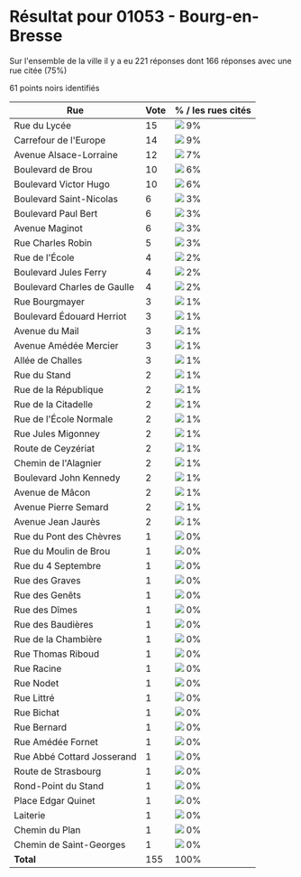 # Résultat pour 01053 - Bourg-en-Bresse

Sur l'ensemble de la ville il y a eu 221 réponses dont 166 réponses avec une rue citée (75%)

61 points noirs identifiés

| Rue | Vote | % / les rues cités|
|-----|------|-------------------|
| Rue du Lycée | 15 | <img src="../../img/bar_9.gif" />&nbsp;9%|
| Carrefour de l'Europe | 14 | <img src="../../img/bar_9.gif" />&nbsp;9%|
| Avenue Alsace-Lorraine | 12 | <img src="../../img/bar_7.gif" />&nbsp;7%|
| Boulevard de Brou | 10 | <img src="../../img/bar_6.gif" />&nbsp;6%|
| Boulevard Victor Hugo | 10 | <img src="../../img/bar_6.gif" />&nbsp;6%|
| Boulevard Saint-Nicolas | 6 | <img src="../../img/bar_3.gif" />&nbsp;3%|
| Boulevard Paul Bert | 6 | <img src="../../img/bar_3.gif" />&nbsp;3%|
| Avenue Maginot | 6 | <img src="../../img/bar_3.gif" />&nbsp;3%|
| Rue Charles Robin | 5 | <img src="../../img/bar_3.gif" />&nbsp;3%|
| Rue de l'École | 4 | <img src="../../img/bar_2.gif" />&nbsp;2%|
| Boulevard Jules Ferry | 4 | <img src="../../img/bar_2.gif" />&nbsp;2%|
| Boulevard Charles de Gaulle | 4 | <img src="../../img/bar_2.gif" />&nbsp;2%|
| Rue Bourgmayer | 3 | <img src="../../img/bar_1.gif" />&nbsp;1%|
| Boulevard Édouard Herriot | 3 | <img src="../../img/bar_1.gif" />&nbsp;1%|
| Avenue du Mail | 3 | <img src="../../img/bar_1.gif" />&nbsp;1%|
| Avenue Amédée Mercier | 3 | <img src="../../img/bar_1.gif" />&nbsp;1%|
| Allée de Challes | 3 | <img src="../../img/bar_1.gif" />&nbsp;1%|
| Rue du Stand | 2 | <img src="../../img/bar_1.gif" />&nbsp;1%|
| Rue de la République | 2 | <img src="../../img/bar_1.gif" />&nbsp;1%|
| Rue de la Citadelle | 2 | <img src="../../img/bar_1.gif" />&nbsp;1%|
| Rue de l'École Normale | 2 | <img src="../../img/bar_1.gif" />&nbsp;1%|
| Rue Jules Migonney | 2 | <img src="../../img/bar_1.gif" />&nbsp;1%|
| Route de Ceyzériat | 2 | <img src="../../img/bar_1.gif" />&nbsp;1%|
| Chemin de l'Alagnier | 2 | <img src="../../img/bar_1.gif" />&nbsp;1%|
| Boulevard John Kennedy | 2 | <img src="../../img/bar_1.gif" />&nbsp;1%|
| Avenue de Mâcon | 2 | <img src="../../img/bar_1.gif" />&nbsp;1%|
| Avenue Pierre Semard | 2 | <img src="../../img/bar_1.gif" />&nbsp;1%|
| Avenue Jean Jaurès | 2 | <img src="../../img/bar_1.gif" />&nbsp;1%|
| Rue du Pont des Chèvres | 1 | <img src="../../img/bar_0.gif" />&nbsp;0%|
| Rue du Moulin de Brou | 1 | <img src="../../img/bar_0.gif" />&nbsp;0%|
| Rue du 4 Septembre | 1 | <img src="../../img/bar_0.gif" />&nbsp;0%|
| Rue des Graves | 1 | <img src="../../img/bar_0.gif" />&nbsp;0%|
| Rue des Genêts | 1 | <img src="../../img/bar_0.gif" />&nbsp;0%|
| Rue des Dîmes | 1 | <img src="../../img/bar_0.gif" />&nbsp;0%|
| Rue des Baudières | 1 | <img src="../../img/bar_0.gif" />&nbsp;0%|
| Rue de la Chambière | 1 | <img src="../../img/bar_0.gif" />&nbsp;0%|
| Rue Thomas Riboud | 1 | <img src="../../img/bar_0.gif" />&nbsp;0%|
| Rue Racine | 1 | <img src="../../img/bar_0.gif" />&nbsp;0%|
| Rue Nodet | 1 | <img src="../../img/bar_0.gif" />&nbsp;0%|
| Rue Littré | 1 | <img src="../../img/bar_0.gif" />&nbsp;0%|
| Rue Bichat | 1 | <img src="../../img/bar_0.gif" />&nbsp;0%|
| Rue Bernard | 1 | <img src="../../img/bar_0.gif" />&nbsp;0%|
| Rue Amédée Fornet | 1 | <img src="../../img/bar_0.gif" />&nbsp;0%|
| Rue Abbé Cottard Josserand | 1 | <img src="../../img/bar_0.gif" />&nbsp;0%|
| Route de Strasbourg | 1 | <img src="../../img/bar_0.gif" />&nbsp;0%|
| Rond-Point du Stand | 1 | <img src="../../img/bar_0.gif" />&nbsp;0%|
| Place Edgar Quinet | 1 | <img src="../../img/bar_0.gif" />&nbsp;0%|
| Laiterie | 1 | <img src="../../img/bar_0.gif" />&nbsp;0%|
| Chemin du Plan | 1 | <img src="../../img/bar_0.gif" />&nbsp;0%|
| Chemin de Saint-Georges | 1 | <img src="../../img/bar_0.gif" />&nbsp;0%|
| **Total** | 155 | 100%|
